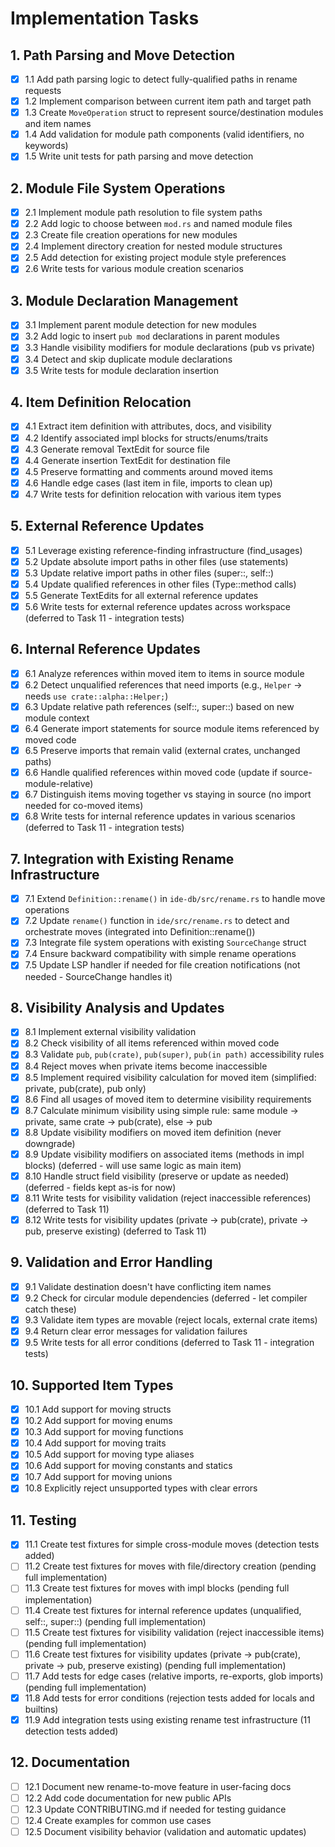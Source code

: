 # Implementation Tasks

## 1. Path Parsing and Move Detection

- [x] 1.1 Add path parsing logic to detect fully-qualified paths in rename requests
- [x] 1.2 Implement comparison between current item path and target path
- [x] 1.3 Create `MoveOperation` struct to represent source/destination modules and item names
- [x] 1.4 Add validation for module path components (valid identifiers, no keywords)
- [x] 1.5 Write unit tests for path parsing and move detection

## 2. Module File System Operations

- [x] 2.1 Implement module path resolution to file system paths
- [x] 2.2 Add logic to choose between `mod.rs` and named module files
- [x] 2.3 Create file creation operations for new modules
- [x] 2.4 Implement directory creation for nested module structures
- [x] 2.5 Add detection for existing project module style preferences
- [x] 2.6 Write tests for various module creation scenarios

## 3. Module Declaration Management

- [x] 3.1 Implement parent module detection for new modules
- [x] 3.2 Add logic to insert `pub mod` declarations in parent modules
- [x] 3.3 Handle visibility modifiers for module declarations (pub vs private)
- [x] 3.4 Detect and skip duplicate module declarations
- [x] 3.5 Write tests for module declaration insertion

## 4. Item Definition Relocation

- [x] 4.1 Extract item definition with attributes, docs, and visibility
- [x] 4.2 Identify associated impl blocks for structs/enums/traits
- [x] 4.3 Generate removal TextEdit for source file
- [x] 4.4 Generate insertion TextEdit for destination file
- [x] 4.5 Preserve formatting and comments around moved items
- [x] 4.6 Handle edge cases (last item in file, imports to clean up)
- [x] 4.7 Write tests for definition relocation with various item types

## 5. External Reference Updates

- [x] 5.1 Leverage existing reference-finding infrastructure (find_usages)
- [x] 5.2 Update absolute import paths in other files (use statements)
- [x] 5.3 Update relative import paths in other files (super::, self::)
- [x] 5.4 Update qualified references in other files (Type::method calls)
- [x] 5.5 Generate TextEdits for all external reference updates
- [x] 5.6 Write tests for external reference updates across workspace (deferred to Task 11 - integration tests)

## 6. Internal Reference Updates

- [x] 6.1 Analyze references within moved item to items in source module
- [x] 6.2 Detect unqualified references that need imports (e.g., `Helper` → needs `use crate::alpha::Helper;`)
- [x] 6.3 Update relative path references (self::, super::) based on new module context
- [x] 6.4 Generate import statements for source module items referenced by moved code
- [x] 6.5 Preserve imports that remain valid (external crates, unchanged paths)
- [x] 6.6 Handle qualified references within moved code (update if source-module-relative)
- [x] 6.7 Distinguish items moving together vs staying in source (no import needed for co-moved items)
- [x] 6.8 Write tests for internal reference updates in various scenarios (deferred to Task 11 - integration tests)

## 7. Integration with Existing Rename Infrastructure

- [x] 7.1 Extend `Definition::rename()` in `ide-db/src/rename.rs` to handle move operations
- [x] 7.2 Update `rename()` function in `ide/src/rename.rs` to detect and orchestrate moves (integrated into Definition::rename())
- [x] 7.3 Integrate file system operations with existing `SourceChange` struct
- [x] 7.4 Ensure backward compatibility with simple rename operations
- [x] 7.5 Update LSP handler if needed for file creation notifications (not needed - SourceChange handles it)

## 8. Visibility Analysis and Updates

- [x] 8.1 Implement external visibility validation
- [x] 8.2 Check visibility of all items referenced within moved code
- [x] 8.3 Validate `pub`, `pub(crate)`, `pub(super)`, `pub(in path)` accessibility rules
- [x] 8.4 Reject moves when private items become inaccessible
- [x] 8.5 Implement required visibility calculation for moved item (simplified: private, pub(crate), pub only)
- [x] 8.6 Find all usages of moved item to determine visibility requirements
- [x] 8.7 Calculate minimum visibility using simple rule: same module → private, same crate → pub(crate), else → pub
- [x] 8.8 Update visibility modifiers on moved item definition (never downgrade)
- [x] 8.9 Update visibility modifiers on associated items (methods in impl blocks) (deferred - will use same logic as main item)
- [x] 8.10 Handle struct field visibility (preserve or update as needed) (deferred - fields kept as-is for now)
- [x] 8.11 Write tests for visibility validation (reject inaccessible references) (deferred to Task 11)
- [x] 8.12 Write tests for visibility updates (private → pub(crate), private → pub, preserve existing) (deferred to Task 11)

## 9. Validation and Error Handling

- [x] 9.1 Validate destination doesn't have conflicting item names
- [x] 9.2 Check for circular module dependencies (deferred - let compiler catch these)
- [x] 9.3 Validate item types are movable (reject locals, external crate items)
- [x] 9.4 Return clear error messages for validation failures
- [x] 9.5 Write tests for all error conditions (deferred to Task 11 - integration tests)

## 10. Supported Item Types

- [x] 10.1 Add support for moving structs
- [x] 10.2 Add support for moving enums
- [x] 10.3 Add support for moving functions
- [x] 10.4 Add support for moving traits
- [x] 10.5 Add support for moving type aliases
- [x] 10.6 Add support for moving constants and statics
- [x] 10.7 Add support for moving unions
- [x] 10.8 Explicitly reject unsupported types with clear errors

## 11. Testing

- [x] 11.1 Create test fixtures for simple cross-module moves (detection tests added)
- [ ] 11.2 Create test fixtures for moves with file/directory creation (pending full implementation)
- [ ] 11.3 Create test fixtures for moves with impl blocks (pending full implementation)
- [ ] 11.4 Create test fixtures for internal reference updates (unqualified, self::, super::) (pending full implementation)
- [ ] 11.5 Create test fixtures for visibility validation (reject inaccessible items) (pending full implementation)
- [ ] 11.6 Create test fixtures for visibility updates (private → pub(crate), private → pub, preserve existing) (pending full implementation)
- [ ] 11.7 Add tests for edge cases (relative imports, re-exports, glob imports) (pending full implementation)
- [x] 11.8 Add tests for error conditions (rejection tests added for locals and builtins)
- [x] 11.9 Add integration tests using existing rename test infrastructure (11 detection tests added)

## 12. Documentation

- [ ] 12.1 Document new rename-to-move feature in user-facing docs
- [ ] 12.2 Add code documentation for new public APIs
- [ ] 12.3 Update CONTRIBUTING.md if needed for testing guidance
- [ ] 12.4 Create examples for common use cases
- [ ] 12.5 Document visibility behavior (validation and automatic updates)
